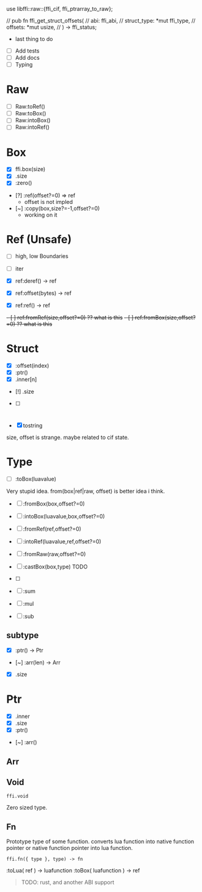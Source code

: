 use libffi::raw::{ffi_cif, ffi_ptrarray_to_raw};

// pub fn ffi_get_struct_offsets(
// abi: ffi_abi,
// struct_type: *mut ffi_type,
// offsets: *mut usize,
// ) -> ffi_status;

- last thing to do
- [ ] Add tests
- [ ] Add docs
- [ ] Typing

# Raw

- [ ] Raw:toRef()
- [ ] Raw:toBox()
- [ ] Raw:intoBox()
- [ ] Raw:intoRef()

# Box

- [x] ffi.box(size)
- [x] .size
- [x] :zero()
- [?] :ref(offset?=0) => ref
  - offset is not impled
- [~] :copy(box,size?=-1,offset?=0)
  - working on it

# Ref (Unsafe)

- [ ] high, low Boundaries
- [ ] iter

- [x] ref:deref() -> ref
- [x] ref:offset(bytes) -> ref
- [x] ref:ref() -> ref

~~- [ ] ref:fromRef(size,offset?=0) ?? what is this~~
~~- [ ] ref:fromBox(size,offset?=0) ?? what is this~~

# Struct

- [x] :offset(index)
- [x] :ptr()
- [x] .inner[n]
- [!] .size
- [ ] #
- [x] tostring

size, offset is strange. maybe related to cif state.

# Type

- [ ] :toBox(luavalue)

Very stupid idea.
from(box|ref|raw, offset) is better idea i think.

- [ ] :fromBox(box,offset?=0)
- [ ] :intoBox(luavalue,box,offset?=0)
- [ ] :fromRef(ref,offset?=0)
- [ ] :intoRef(luavalue,ref,offset?=0)
- [ ] :fromRaw(raw,offset?=0)

- [ ] :castBox(box,type) TODO
- [ ]

- [ ] :sum
- [ ] :mul
- [ ] :sub

## subtype

- [x] :ptr() -> Ptr
- [~] :arr(len) -> Arr
- [x] .size

# Ptr

- [x] .inner
- [x] .size
- [x] :ptr()
- [~] :arr()

## Arr

## Void

`ffi.void`

Zero sized type.

## Fn

Prototype type of some function. converts lua function into native function pointer or native function pointer into lua function.

`ffi.fn({ type }, type) -> fn`

:toLua( ref ) -> luafunction
:toBox( luafunction ) -> ref

> TODO: rust, and another ABI support
